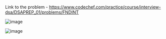 Link to the problem - https://www.codechef.com/practice/course/interview-dsa/DSAPREP_01/problems/FNDINT


![image](https://github.com/Haleshot/Competitive-Programming/assets/57552973/7248ec2d-b46a-4fc6-8c1a-096698b7591e)

![image](https://github.com/Haleshot/Competitive-Programming/assets/57552973/e43a74fa-bacb-4788-a58e-5f444530d9a3)
